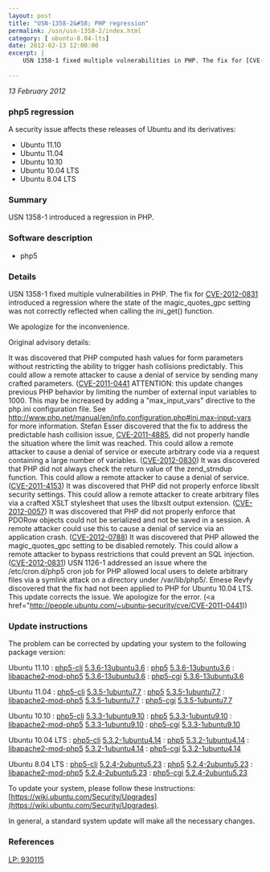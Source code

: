 ```yaml
---
layout: post
title: "USN-1358-2&#58; PHP regression"
permalink: /usn/usn-1358-2/index.html
category: [ ubuntu-8.04-lts]
date: 2012-02-13 12:00:00
excerpt: |
    USN 1358-1 fixed multiple vulnerabilities in PHP. The fix for [CVE-2012-0831](http://people.ubuntu.com/~ubuntu-security/cve/CVE-2012-0831) introduced a regression where the state of the magic_quotes_gpc setting was not correctly reflected when calling the ini_get() function.
    
--- 
```

 
 

*13 February 2012*

### php5 regression

A security issue affects these releases of Ubuntu and its derivatives:

* Ubuntu 11.10
* Ubuntu 11.04
* Ubuntu 10.10
* Ubuntu 10.04 LTS
* Ubuntu 8.04 LTS

### Summary

USN 1358-1 introduced a regression in PHP. 

### Software description

* php5 

### Details

USN 1358-1 fixed multiple vulnerabilities in PHP. The fix for [CVE-2012-0831](http://people.ubuntu.com/~ubuntu-security/cve/CVE-2012-0831) introduced a regression where the state of the magic_quotes_gpc setting was not correctly reflected when calling the ini_get() function.

We apologize for the inconvenience.

Original advisory details:

 It was discovered that PHP computed hash values for form parameters without restricting the ability to trigger hash collisions predictably. This could allow a remote attacker to cause a denial of service by sending many crafted parameters. ([CVE-2011-0441](http://people.ubuntu.com/~ubuntu-security/cve/CVE-2011-4885">CVE-2011-4885</a>) ATTENTION: this update changes previous PHP behavior by limiting the number of external input variables to 1000. This may be increased by adding a &quot;max_input_vars&quot; directive to the php.ini configuration file. See http://www.php.net/manual/en/info.configuration.php#ini.max-input-vars for more information. Stefan Esser discovered that the fix to address the predictable hash collision issue, <a href="http://people.ubuntu.com/~ubuntu-security/cve/CVE-2011-4885">CVE-2011-4885</a>, did not properly handle the situation where the limit was reached. This could allow a remote attacker to cause a denial of service or execute arbitrary code via a request containing a large number of variables. (<a href="http://people.ubuntu.com/~ubuntu-security/cve/CVE-2012-0830">CVE-2012-0830</a>) It was discovered that PHP did not always check the return value of the zend_strndup function. This could allow a remote attacker to cause a denial of service. (<a href="http://people.ubuntu.com/~ubuntu-security/cve/CVE-2011-4153">CVE-2011-4153</a>) It was discovered that PHP did not properly enforce libxslt security settings. This could allow a remote attacker to create arbitrary files via a crafted XSLT stylesheet that uses the libxslt output extension. (<a href="http://people.ubuntu.com/~ubuntu-security/cve/CVE-2012-0057">CVE-2012-0057</a>) It was discovered that PHP did not properly enforce that PDORow objects could not be serialized and not be saved in a session. A remote attacker could use this to cause a denial of service via an application crash. (<a href="http://people.ubuntu.com/~ubuntu-security/cve/CVE-2012-0788">CVE-2012-0788</a>) It was discovered that PHP allowed the magic_quotes_gpc setting to be disabled remotely. This could allow a remote attacker to bypass restrictions that could prevent an SQL injection. (<a href="http://people.ubuntu.com/~ubuntu-security/cve/CVE-2012-0831">CVE-2012-0831</a>) USN 1126-1 addressed an issue where the /etc/cron.d/php5 cron job for PHP allowed local users to delete arbitrary files via a symlink attack on a directory under /var/lib/php5/. Emese Revfy discovered that the fix had not been applied to PHP for Ubuntu 10.04 LTS. This update corrects the issue. We apologize for the error. (<a href="http://people.ubuntu.com/~ubuntu-security/cve/CVE-2011-0441)) 

### Update instructions

The problem can be corrected by updating your system to the following package version:

Ubuntu 11.10
 : [php5-cli](https://launchpad.net/ubuntu/+source/php5) <span> [5.3.6-13ubuntu3.6](https://launchpad.net/ubuntu/+source/php5/5.3.6-13ubuntu3.6) </span> 
 : [php5](https://launchpad.net/ubuntu/+source/php5) <span> [5.3.6-13ubuntu3.6](https://launchpad.net/ubuntu/+source/php5/5.3.6-13ubuntu3.6) </span> 
 : [libapache2-mod-php5](https://launchpad.net/ubuntu/+source/php5) <span> [5.3.6-13ubuntu3.6](https://launchpad.net/ubuntu/+source/php5/5.3.6-13ubuntu3.6) </span> 
 : [php5-cgi](https://launchpad.net/ubuntu/+source/php5) <span> [5.3.6-13ubuntu3.6](https://launchpad.net/ubuntu/+source/php5/5.3.6-13ubuntu3.6) </span> 

Ubuntu 11.04
 : [php5-cli](https://launchpad.net/ubuntu/+source/php5) <span> [5.3.5-1ubuntu7.7](https://launchpad.net/ubuntu/+source/php5/5.3.5-1ubuntu7.7) </span> 
 : [php5](https://launchpad.net/ubuntu/+source/php5) <span> [5.3.5-1ubuntu7.7](https://launchpad.net/ubuntu/+source/php5/5.3.5-1ubuntu7.7) </span> 
 : [libapache2-mod-php5](https://launchpad.net/ubuntu/+source/php5) <span> [5.3.5-1ubuntu7.7](https://launchpad.net/ubuntu/+source/php5/5.3.5-1ubuntu7.7) </span> 
 : [php5-cgi](https://launchpad.net/ubuntu/+source/php5) <span> [5.3.5-1ubuntu7.7](https://launchpad.net/ubuntu/+source/php5/5.3.5-1ubuntu7.7) </span> 

Ubuntu 10.10
 : [php5-cli](https://launchpad.net/ubuntu/+source/php5) <span> [5.3.3-1ubuntu9.10](https://launchpad.net/ubuntu/+source/php5/5.3.3-1ubuntu9.10) </span> 
 : [php5](https://launchpad.net/ubuntu/+source/php5) <span> [5.3.3-1ubuntu9.10](https://launchpad.net/ubuntu/+source/php5/5.3.3-1ubuntu9.10) </span> 
 : [libapache2-mod-php5](https://launchpad.net/ubuntu/+source/php5) <span> [5.3.3-1ubuntu9.10](https://launchpad.net/ubuntu/+source/php5/5.3.3-1ubuntu9.10) </span> 
 : [php5-cgi](https://launchpad.net/ubuntu/+source/php5) <span> [5.3.3-1ubuntu9.10](https://launchpad.net/ubuntu/+source/php5/5.3.3-1ubuntu9.10) </span> 

Ubuntu 10.04 LTS
 : [php5-cli](https://launchpad.net/ubuntu/+source/php5) <span> [5.3.2-1ubuntu4.14](https://launchpad.net/ubuntu/+source/php5/5.3.2-1ubuntu4.14) </span> 
 : [php5](https://launchpad.net/ubuntu/+source/php5) <span> [5.3.2-1ubuntu4.14](https://launchpad.net/ubuntu/+source/php5/5.3.2-1ubuntu4.14) </span> 
 : [libapache2-mod-php5](https://launchpad.net/ubuntu/+source/php5) <span> [5.3.2-1ubuntu4.14](https://launchpad.net/ubuntu/+source/php5/5.3.2-1ubuntu4.14) </span> 
 : [php5-cgi](https://launchpad.net/ubuntu/+source/php5) <span> [5.3.2-1ubuntu4.14](https://launchpad.net/ubuntu/+source/php5/5.3.2-1ubuntu4.14) </span> 

Ubuntu 8.04 LTS
 : [php5-cli](https://launchpad.net/ubuntu/+source/php5) <span> [5.2.4-2ubuntu5.23](https://launchpad.net/ubuntu/+source/php5/5.2.4-2ubuntu5.23) </span> 
 : [php5](https://launchpad.net/ubuntu/+source/php5) <span> [5.2.4-2ubuntu5.23](https://launchpad.net/ubuntu/+source/php5/5.2.4-2ubuntu5.23) </span> 
 : [libapache2-mod-php5](https://launchpad.net/ubuntu/+source/php5) <span> [5.2.4-2ubuntu5.23](https://launchpad.net/ubuntu/+source/php5/5.2.4-2ubuntu5.23) </span> 
 : [php5-cgi](https://launchpad.net/ubuntu/+source/php5) <span> [5.2.4-2ubuntu5.23](https://launchpad.net/ubuntu/+source/php5/5.2.4-2ubuntu5.23) </span> 

To update your system, please follow these instructions: [https://wiki.ubuntu.com/Security/Upgrades](https://wiki.ubuntu.com/Security/Upgrades).

In general, a standard system update will make all the necessary changes. 

### References

 
 [LP: 930115](https://launchpad.net/bugs/930115)
 

